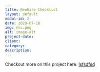 ```yaml
---
title: Newhire Checklist
layout: default
modal-id: 2
date: 2020-07-18
img: nhc.png
alt: image-alt
project-date: 
client: 
category:
description:
---
```



Checkout more on this project here: [!sfsdfsd](https://www.onet.pl)



